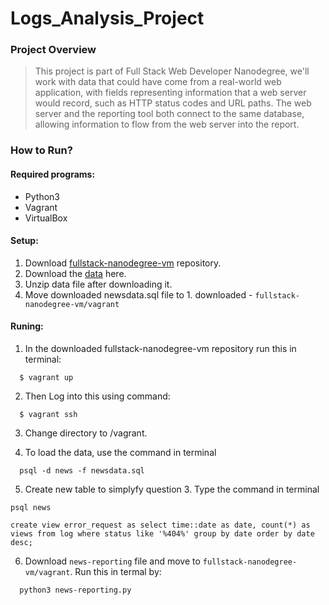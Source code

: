 # Logs_Analysis_Project

### Project Overview
>This project is part of Full Stack Web Developer Nanodegree, we'll work with data that could have come from a real-world 
web application, with fields representing information that a web server would record, such as HTTP status codes and URL paths. 
The web server and the reporting tool both connect to the same database, allowing information to flow from the web server 
into the report.

### How to Run?

#### Required programs:
  * Python3
  * Vagrant
  * VirtualBox

#### Setup:
  1. Download [fullstack-nanodegree-vm](https://github.com/udacity/fullstack-nanodegree-vm) repository.
  2. Download the [data](https://d17h27t6h515a5.cloudfront.net/topher/2016/August/57b5f748_newsdata/newsdata.zip) here.
  3. Unzip data file after downloading it.
  4. Move downloaded newsdata.sql file to 1. downloaded - ```fullstack-nanodegree-vm/vagrant```
  
#### Runing:
  1. In the downloaded fullstack-nanodegree-vm repository run this in terminal:
  
  ```
    $ vagrant up
  ```
  2. Then Log into this using command:
  
  ```
    $ vagrant ssh
  ```
  3. Change directory to /vagrant.
  
  4. To load the data, use the command in terminal
  ```
    psql -d news -f newsdata.sql
  ```
  5. Create new table to simplyfy question 3. Type the command in terminal
  ```
  psql news
  ```
  ```
  create view error_request as select time::date as date, count(*) as views from log where status like '%404%' group by date order by date desc;
  ```
  6. Download ```news-reporting``` file and move to ```fullstack-nanodegree-vm/vagrant```. Run this in termal by:
  ```
    python3 news-reporting.py
  ```
  
 
